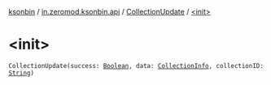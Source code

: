 [ksonbin](../../index.md) / [in.zeromod.ksonbin.api](../index.md) / [CollectionUpdate](index.md) / [&lt;init&gt;](./-init-.md)

# &lt;init&gt;

`CollectionUpdate(success: `[`Boolean`](https://kotlinlang.org/api/latest/jvm/stdlib/kotlin/-boolean/index.html)`, data: `[`CollectionInfo`](../-collection-info/index.md)`, collectionID: `[`String`](https://kotlinlang.org/api/latest/jvm/stdlib/kotlin/-string/index.html)`)`